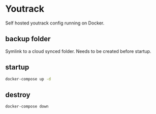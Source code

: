 # Youtrack

Self hosted youtrack config running on Docker.

## backup folder

Symlink to a cloud synced folder.
Needs to be created before startup.

## startup

```bash
docker-compose up -d
```

## destroy

```bash
docker-compose down
```